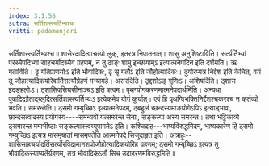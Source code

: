 ```yaml
---
index: 3.1.56
sutra: सर्त्तिशास्त्यर्तिभ्यश्च
vritti: padamanjari
---
```


 सर्तिशास्त्यर्तिभ्यश्च॥ शासेरदादित्वाच्छपो लुक्, इतरत्र निपातनात्। शासु अनुशिष्टाविति। सर्त्यर्तिभ्यां परस्मैपदिभ्यां साहचर्यादस्यैव ग्रहणम्, न तु ठाङ्ः शामु इच्छायाम्ऽ इत्यात्मनेपदिन इति दर्शयति। ऋ गताविति। ठृ गतिप्राणयोःऽ इति भौवादिकः, ठृ सृ गतौऽ इति जौहोत्यादिकः। दुयोरप्यत्र निर्द्देश इति केचित्, वयं तु जौहात्यादिकयोरेवार्तिसर्त्योर्ग्रहणं मन्यामहे। असरदिति। ठृद्दशोऽङ् गुणिःऽ। अशिषदिति। ठ्शास इदङ्हलोःऽ। ठ्शासिवसिघसीनाञ्चऽ इति षत्वम्। पृथग्योगकरणमात्मनेपदार्थमिति। अन्यथा पुषादिद्यौताद्य्लृदित्सर्तिशास्त्यर्तिभ्यःऽ इत्येकमेव योगं कुर्यात्। एवं हि पृथग्विभक्तिनिर्द्देशश्चकरश्च न कर्तव्यो भवति। समरन्तेति। ठ्समो गम्यृच्छिऽ इत्यात्मनेपदम्, ठ्बहुलं च्छन्दस्यमाङ्योगेऽपिऽ इत्याड्भावः, छान्दसत्वादस्य प्रयोगस्य----समन्यवो यत्समरन्त सेनाः, सङ्कल्पा अस्य समरन्त। तथा भट्टिकाव्ये ठ्समारन्त ममाभीष्टाः सङ्कल्पास्त्वय्युपागतेऽ इति। कश्चिदाह---भाष्यविरुद्धमिदम्, भाष्यकारेण हि ठ्समो गम्युच्छिऽ इत्यत्र मासमृषातां मासमृपतेति आत्मनेपदे सिजुदाहृत इति। अत्राहुः--शासिसाहचर्यादर्तिसर्त्योरविद्यमानशपोजौहोत्यादिकयोरिह ग्रहणम्; ठ्समो गम्यृच्छिऽ इत्यत्र तु भौवादिकस्याप्यर्तेर्ग्रहणम्, तत्र भौवादिकेऽर्तौ सिच उदाहरणमविरुद्धमिति॥